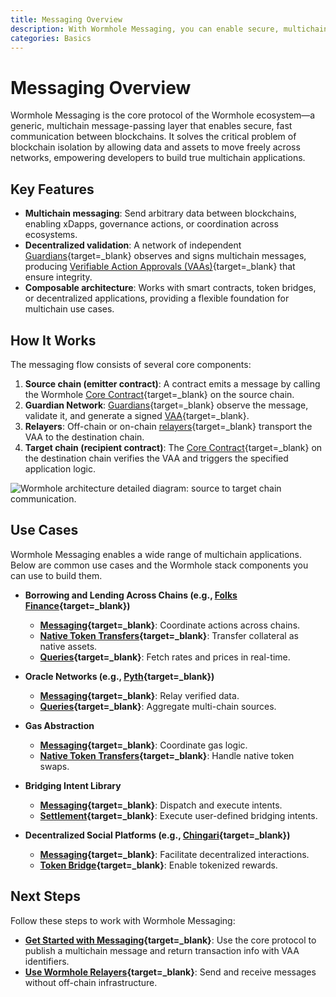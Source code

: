 ```yaml
---
title: Messaging Overview
description: With Wormhole Messaging, you can enable secure, multichain communication, build multichain apps, sync data, and coordinate actions across blockchains.
categories: Basics
---
```


# Messaging Overview 

Wormhole Messaging is the core protocol of the Wormhole ecosystem—a generic, multichain message-passing layer that enables secure, fast communication between blockchains. It solves the critical problem of blockchain isolation by allowing data and assets to move freely across networks, empowering developers to build true multichain applications.

## Key Features

- **Multichain messaging**: Send arbitrary data between blockchains, enabling xDapps, governance actions, or coordination across ecosystems.
- **Decentralized validation**: A network of independent [Guardians](/docs/protocol/infrastructure/guardians/){target=\_blank} observes and signs multichain messages, producing [Verifiable Action Approvals (VAAs)](/docs/protocol/infrastructure/vaas/){target=\_blank} that ensure integrity.
- **Composable architecture**: Works with smart contracts, token bridges, or decentralized applications, providing a flexible foundation for multichain use cases.

## How It Works

The messaging flow consists of several core components:

1. **Source chain (emitter contract)**: A contract emits a message by calling the Wormhole [Core Contract](/docs/protocol/infrastructure/core-contracts/){target=\_blank} on the source chain.
2. **Guardian Network**: [Guardians](/docs/protocol/infrastructure/guardians/){target=\_blank} observe the message, validate it, and generate a signed [VAA](/docs/protocol/infrastructure/vaas/){target=\_blank}.
3. **Relayers**: Off-chain or on-chain [relayers](/docs/protocol/infrastructure/relayer/){target=\_blank} transport the VAA to the destination chain.
4. **Target chain (recipient contract)**: The [Core Contract](/docs/protocol/infrastructure/core-contracts/){target=\_blank} on the destination chain verifies the VAA and triggers the specified application logic.

![Wormhole architecture detailed diagram: source to target chain communication.](/docs/images/protocol/architecture/architecture-1.webp)

## Use Cases

Wormhole Messaging enables a wide range of multichain applications. Below are common use cases and the Wormhole stack components you can use to build them.

- **Borrowing and Lending Across Chains (e.g., [Folks Finance](https://wormhole.com/case-studies/folks-finance){target=\_blank})**

    - **[Messaging](/docs/products/messaging/get-started/){target=\_blank}**: Coordinate actions across chains.
    - **[Native Token Transfers](/docs/products/native-token-transfers/overview/){target=\_blank}**: Transfer collateral as native assets.
    - **[Queries](/docs/products/queries/overview/){target=\_blank}**: Fetch rates and prices in real-time.

- **Oracle Networks (e.g., [Pyth](https://wormhole.com/case-studies/pyth){target=\_blank})**

    - **[Messaging](/docs/products/messaging/get-started/){target=\_blank}**: Relay verified data.
    - **[Queries](/docs/products/queries/overview/){target=\_blank}**: Aggregate multi-chain sources.

- **Gas Abstraction**

    - **[Messaging](/docs/products/messaging/get-started/){target=\_blank}**: Coordinate gas logic.
    - **[Native Token Transfers](/docs/products/native-token-transfers/overview/){target=\_blank}**: Handle native token swaps.

- **Bridging Intent Library**

    - **[Messaging](/docs/products/messaging/get-started/){target=\_blank}**: Dispatch and execute intents.
    - **[Settlement](/docs/products/settlement/overview/){target=\_blank}**: Execute user-defined bridging intents.

- **Decentralized Social Platforms (e.g., [Chingari](https://chingari.io/){target=\_blank})**

    - **[Messaging](/docs/products/messaging/get-started/){target=\_blank}**: Facilitate decentralized interactions.
    - **[Token Bridge](/docs/products/token-bridge/overview/){target=\_blank}**: Enable tokenized rewards.

## Next Steps

Follow these steps to work with Wormhole Messaging:

- **[Get Started with Messaging](/docs/products/messaging/get-started/){target=\_blank}**: Use the core protocol to publish a multichain message and return transaction info with VAA identifiers.
- **[Use Wormhole Relayers](/docs/products/messaging/guides/wormhole-relayers/){target=\_blank}**: Send and receive messages without off-chain infrastructure.

